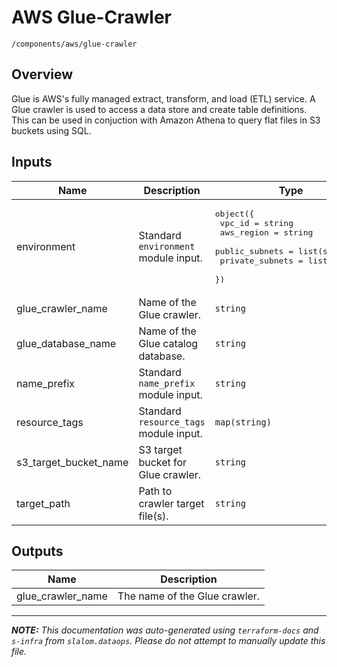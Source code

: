 
# AWS Glue-Crawler

`/components/aws/glue-crawler`

## Overview


Glue is AWS's fully managed extract, transform, and load (ETL) service.
A Glue crawler is used to access a data store and create table definitions.
This can be used in conjuction with Amazon Athena to query flat files in S3 buckets using SQL.

## Inputs

| Name | Description | Type | Default | Required |
|------|-------------|------|---------|:-----:|
| environment | Standard `environment` module input. | <pre>object({<br>    vpc_id          = string<br>    aws_region      = string<br>    public_subnets  = list(string)<br>    private_subnets = list(string)<br>  })</pre> | n/a | yes |
| glue\_crawler\_name | Name of the Glue crawler. | `string` | n/a | yes |
| glue\_database\_name | Name of the Glue catalog database. | `string` | n/a | yes |
| name\_prefix | Standard `name_prefix` module input. | `string` | n/a | yes |
| resource\_tags | Standard `resource_tags` module input. | `map(string)` | n/a | yes |
| s3\_target\_bucket\_name | S3 target bucket for Glue crawler. | `string` | n/a | yes |
| target\_path | Path to crawler target file(s). | `string` | n/a | yes |

## Outputs

| Name | Description |
|------|-------------|
| glue\_crawler\_name | The name of the Glue crawler. |

---------------------

_**NOTE:** This documentation was auto-generated using
`terraform-docs` and `s-infra` from `slalom.dataops`.
Please do not attempt to manually update this file._
